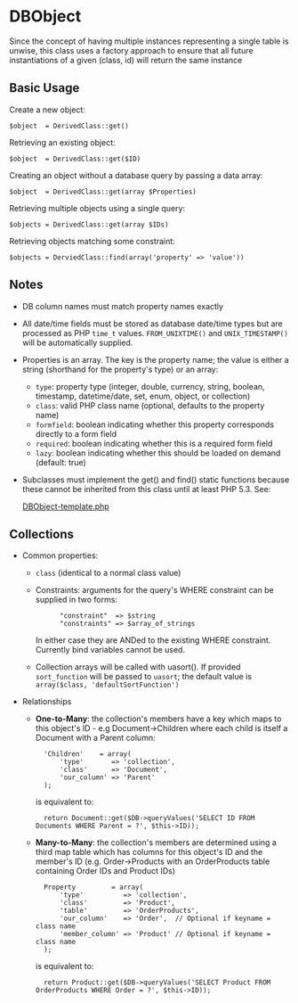 DBObject
========

Since the concept of having multiple instances representing a
single table is unwise, this class uses a factory approach to
ensure that all future instantiations of a given (class, id)
will return the same instance

Basic Usage
-----------

Create a new object:

	$object  = DerivedClass::get()
	
Retrieving an existing object:

	$object  = DerivedClass::get($ID)
	
Creating an object without a database query by passing a data array:

	$object  = DerivedClass::get(array $Properties)

Retrieving multiple objects using a single query:

	$objects = DerivedClass::get(array $IDs)

Retrieving objects matching some constraint:

	$objects = DerviedClass::find(array('property' => 'value'))

Notes
-----
* DB column names must match property names exactly
* All date/time fields must be stored as database date/time types but are
  processed as PHP `time_t` values. `FROM_UNIXTIME()` and `UNIX_TIMESTAMP()` will be
  automatically supplied.
* Properties is an array. The key is the property name; the value is either a
  string (shorthand for the property's type) or an array:
	* `type`: property type (integer, double, currency, string, boolean, timestamp, datetime/date, set, enum, object, or collection)
	* `class`: valid PHP class name (optional, defaults to the property name)
	* `formfield`: boolean indicating whether this property corresponds directly to a form field
	* `required`: boolean indicating whether this is a required form field
	* `lazy`: boolean indicating whether this should be loaded on demand (default: true)
* Subclasses must implement the get() and find() static functions because
  these cannot be inherited from this class until at least PHP 5.3. See:

  [DBObject-template.php](http://svn.improbable.org/ImpUtils/trunk/DBObject-template.php)


Collections
-----------
* Common properties:
	* `class` (identical to a normal class value)
	* Constraints: arguments for the query's WHERE constraint can be supplied
    in two forms: 

				"constraint"  => $string
				"constraints" => $array_of_strings
				
		In either case they are ANDed to the existing WHERE constraint. Currently
    bind variables cannot be used.
	* Collection arrays will be called with uasort(). If provided `sort_function`
		will be passed to `uasort`; the default value is 
		`array($class, 'defaultSortFunction')`
		
* Relationships
	* **One-to-Many**: the collection's members have a key which maps to this
		object's ID - e.g Document->Children where each child is itself a Document
		with a Parent column:

			'Children'    = array(
				'type'       => 'collection',
				'class'      => 'Document',
				'our_column' => 'Parent'
			);

		is equivalent to:

			return Document::get($DB->queryValues('SELECT ID FROM Documents WHERE Parent = ?', $this->ID));

	* **Many-to-Many**: the collection's members are determined using a third map
		table which has columns for this object's ID and the member's ID (e.g.
    Order->Products with an OrderProducts table containing Order IDs and
    Product IDs)

			Property         = array(
				'type'          => 'collection',
				'class'         => 'Product',
				'table'         => 'OrderProducts',
				'our_column'    => 'Order',  // Optional if keyname = class name
				'member_column' => 'Product' // Optional if keyname = class name
			);

		is equivalent to:

			return Product::get($DB->queryValues('SELECT Product FROM OrderProducts WHERE Order = ?', $this->ID));